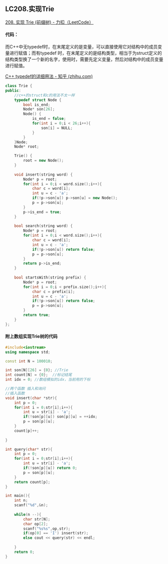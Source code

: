 ## LC208.实现Trie

[208. 实现 Trie (前缀树) - 力扣（LeetCode）](https://leetcode.cn/problems/implement-trie-prefix-tree/)



#### 代码：

而C++中无typedef时，在末尾定义的是变量，可以直接使用它对结构中的成员变量进行赋值；而有typedef 时，在末尾定义的是结构类型，相当于为struct定义的结构类型换了一个新的名字，使用时，需要先定义变量，然后对结构中的成员变量进行赋值。

[C++ typedef的详细用法 - 知乎 (zhihu.com)](https://zhuanlan.zhihu.com/p/413574268#:~:text=而C%2B%2B中无typedef时，在末尾定义的是变量，可以直接使用它对结构中的成员变量进行赋值；而有typedef,时，在末尾定义的是结构类型，相当于为struct定义的结构类型换了一个新的名字，使用时，需要先定义变量，然后对结构中的成员变量进行赋值。)

```c++
class Trie {
public:
    //c++的struct和c的用法不太一样
    typedef struct Node {
        bool is_end;
        Node* son[26];
        Node() {
            is_end = false;
            for(int i = 0;i < 26;i++){
                son[i] = NULL;
            }
        }
    }Node; 
    Node* root;

    Trie() {
        root = new Node();
    }
    
    void insert(string word) {
        Node* p = root;
        for(int i = 0;i < word.size();i++){
            char c = word[i];
            int u = c - 'a';
            if(!p->son[u]) p->son[u] = new Node();
            p = p->son[u];
        }
        p->is_end = true;
    }
    
    bool search(string word) {
        Node* p = root;
        for(int i = 0;i < word.size();i++){
            char c = word[i];
            int u = c - 'a';
            if(!p->son[u]) return false;
            p = p->son[u];
        }
        return p->is_end;
    }
    
    bool startsWith(string prefix) {
        Node* p = root;
        for(int i = 0;i < prefix.size();i++){
            char c = prefix[i];
            int u = c - 'a';
            if(!p->son[u]) return false;
            p = p->son[u];
        }
        return true;
    }
};
```



#### 附上数组实现Trie树的代码

```c++
#include<iostream>
using namespace std;

const int N = 100010;

int son[N][26] = {0}; //Trie
int count[N] = {0};  //标记结尾
int idx = 0; //数组模拟的idx，当前用的下标

//两个函数 插入和询问
//插入函数
void insert(char *str){
    int p = 0;
    for(int i = 0;str[i];i++){
        int u = str[i] - 'a';
        if(!son[p][u]) son[p][u] = ++idx;
        p = son[p][u];
    }
    count[p]++;
    
}

int query(char* str){
    int p = 0;
    for(int i = 0;str[i];i++){
        int u = str[i] - 'a';
        if(!son[p][u]) return 0;
        p = son[p][u];
    }
    return count[p];
}

int main(){
    int n;
    scanf("%d",&n);
    
    while(n --){
        char str[N];
        char op[2];
        scanf("%s%s",op,str);
        if(op[0] == 'I') insert(str);
        else cout << query(str) << endl;
        
    }
    return 0;
}
```

